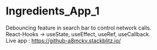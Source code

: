 # Ingredients_App_1                                                                                                                                                                 
Debouncing feature in search bar to control network calls.                                                                                                                         
React-Hooks -> useState, useEffect, useRef, useCallback.                                                                                                                           
Live app : https://github-a8mckv.stackblitz.io/
